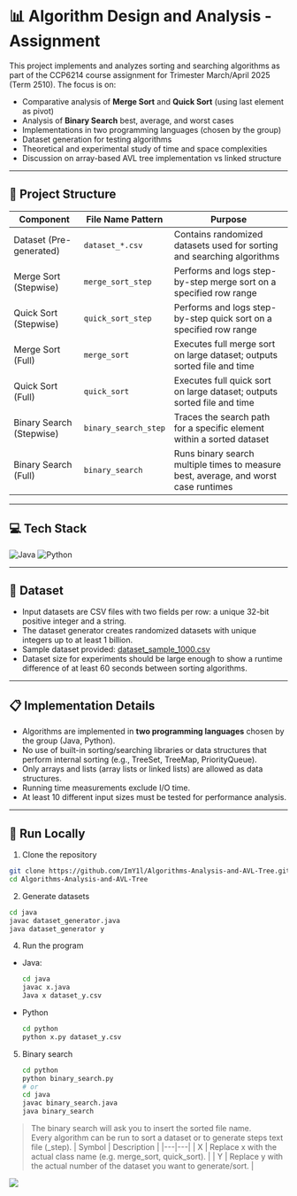 # 📊 Algorithm Design and Analysis - Assignment
This project implements and analyzes sorting and searching algorithms as part of the CCP6214 course assignment for Trimester March/April 2025 (Term 2510). The focus is on:
- Comparative analysis of **Merge Sort** and **Quick Sort** (using last element as pivot)
- Analysis of **Binary Search** best, average, and worst cases
- Implementations in two programming languages (chosen by the group)
- Dataset generation for testing algorithms
- Theoretical and experimental study of time and space complexities
- Discussion on array-based AVL tree implementation vs linked structure

---

## 📁 Project Structure
| Component                | File Name Pattern             | Purpose                                                                |
|--------------------------|-------------------------------|------------------------------------------------------------------------|
| Dataset (Pre-generated)  | `dataset_*.csv`               | Contains randomized datasets used for sorting and searching algorithms |
| Merge Sort (Stepwise)    | `merge_sort_step`             | Performs and logs step-by-step merge sort on a specified row range     |
| Quick Sort (Stepwise)    | `quick_sort_step`             | Performs and logs step-by-step quick sort on a specified row range     |
| Merge Sort (Full)        | `merge_sort`                  | Executes full merge sort on large dataset; outputs sorted file and time|
| Quick Sort (Full)        | `quick_sort`                  | Executes full quick sort on large dataset; outputs sorted file and time|
| Binary Search (Stepwise) | `binary_search_step`          | Traces the search path for a specific element within a sorted dataset  |
| Binary Search (Full)     | `binary_search`               | Runs binary search multiple times to measure best, average, and worst case runtimes |

---

## 💻 Tech Stack
![Java](https://img.shields.io/badge/java-%23ED8B00.svg?style=for-the-badge&logo=openjdk&logoColor=white) ![Python](https://img.shields.io/badge/python-3670A0?style=for-the-badge&logo=python&logoColor=ffdd54)

---

## 🔢 Dataset
- Input datasets are CSV files with two fields per row: a unique 32-bit positive integer and a string.
- The dataset generator creates randomized datasets with unique integers up to at least 1 billion.
- Sample dataset provided: [dataset_sample_1000.csv](./dataset_sample_1000.csv)
- Dataset size for experiments should be large enough to show a runtime difference of at least 60 seconds between sorting algorithms.

---

## 📋 Implementation Details
- Algorithms are implemented in **two programming languages** chosen by the group (Java, Python).
- No use of built-in sorting/searching libraries or data structures that perform internal sorting (e.g., TreeSet, TreeMap, PriorityQueue).
- Only arrays and lists (array lists or linked lists) are allowed as data structures.
- Running time measurements exclude I/O time.
- At least 10 different input sizes must be tested for performance analysis.

---

## 🚀 Run Locally
1. Clone the repository
  ```bash
  git clone https://github.com/ImY1l/Algorithms-Analysis-and-AVL-Tree.git
  cd Algorithms-Analysis-and-AVL-Tree
  ```
2. Generate datasets
  ```bash
  cd java
  javac dataset_generator.java
  java dataset_generator y
  ```
4. Run the program
  - Java:
    ```bash
    cd java
    javac x.java
    Java x dataset_y.csv
    ```
  - Python
    ```bash
    cd python
    python x.py dataset_y.csv
    ```
5. Binary search
   ```bash
   cd python
   python binary_search.py
   # or
   cd java
   javac binary_search.java
   java binary_search
   ```
> The binary search will ask you to insert the sorted file name.  
> Every algorithm can be run to sort a dataset or to generate steps text file (_step).
> | Symbol | Description |
> |---|---|
> | X | Replace x with the actual class name (e.g. merge_sort, quick_sort).   |
> | Y | Replace y with the actual number of the dataset you want to generate/sort. |

[![](https://visitcount.itsvg.in/api?id=imy1l&icon=0&color=0)](https://visitcount.itsvg.in)
